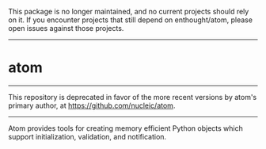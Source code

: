 This package is no longer maintained, and no current projects should rely on it.
If you encounter projects that still depend on enthought/atom, please open issues
against those projects.

----

atom
====

----

This repository is deprecated in favor of the more recent versions by atom's primary author, at https://github.com/nucleic/atom.

----

Atom provides tools for creating memory efficient Python objects which support initialization, validation, and notification.
